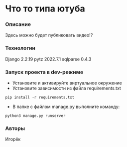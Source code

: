 # Что то типа ютуба
### Описание
Здесь можно будет публиковать видео!?
### Технологии
Django 2.2.19
pytz 2022.7.1
sqlparse 0.4.3
### Запуск проекта в dev-режиме
- Установите и активируйте виртуальное окружение
- Установите зависимости из файла requirements.txt
```
pip install -r requirements.txt
``` 
- В папке с файлом manage.py выполните команду:
```
python3 manage.py runserver
```
### Авторы
Игорёк